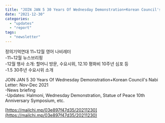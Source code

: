 ```yaml
---
title: "JOIN JAN 5 30 Years Of Wednesday Demonstration+Korean Council's Nabi Letter: Nov-Dec 2021"
date: "2021-12-30"
categories: 
  - "updates"
  - "report"
tags: 
  - "newsletter"
---
```


정의기억연대 11~12월 영어 나비레터  
\-11~12월 뉴스브리핑  
\-12월 행사 소개: 할머니 방문, 수요시위, 12.10 평화비 10주년 심포 등  
\-1.5 30주년 수요시위 소개

JOIN JAN 5 30 Years Of Wednesday Demonstration+Korean Council's Nabi Letter: Nov-Dec 2021  
\-News briefing  
\-Updates: Halmoni, Wednesday Demonstration, Statue of Peace 10th Anniversary Symposium, etc.

  
[https://mailchi.mp/03e897f47d35/20211230](https://mailchi.mp/03e897f47d35/20211230)
